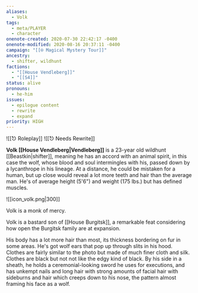 ```yaml
---
aliases:
  - Volk
tags:
  - meta/PLAYER
  - character
onenote-created: 2020-07-30 22:42:17 -0400
onenote-modified: 2020-08-16 20:37:11 -0400
campaign: "[[⍟ Magical Mystery Tour]]"
ancestry:
  - shifter, wildhunt
factions:
  - "[[House Vendleberg]]"
  - "[[S4]]"
status: alive
pronouns:
  - he-him
issues:
  - epilogue content
  - rewrite
  - expand
priority: HIGH
---
```

![[⎋ Roleplay]]
![[⎋ Needs Rewrite]]

**Volk [[House Vendleberg|Vendleberg]]** is a 23-year old wildhunt [[Beastkin|shifter]], meaning he has an accord with an animal spirit, in this case the wolf, whose blood and soul intermingles with his, passed down by a lycanthrope in his lineage. At a distance, he could be mistaken for a human, but up close would reveal a lot more teeth and hair than the average man. He's of average height (5'6") and weight (175 lbs.) but has defined muscles.

![[icon_volk.png|300]]

Volk is a monk of mercy.

Volk is a bastard son of [[House Burgitsk]], a remarkable feat considering how open the Burgitsk family are at expansion.

His body has a lot more hair than most, its thickness bordering on fur in some areas. He's got wolf ears that pop up through slits in his hood. Clothes are fairly similar to the photo but made of much finer cloth and silk. Clothes are black but not not like the edgy kind of black. By his side in a sheath, he holds a ceremonial-looking sword he uses for executions, and has unkempt nails and long hair with strong amounts of facial hair with sideburns and hair which creeps down to his nose, the pattern almost framing his face as a wolf.
